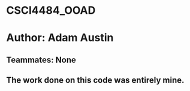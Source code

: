 # CSCI4484_OOAD
<h1>Author: Adam Austin</h1>
<h2>Teammates: None</h2>
<h2>The work done on this code was entirely mine.</h2>

